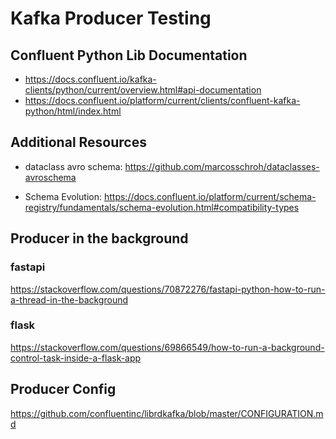 # Kafka Producer Testing

## Confluent Python Lib Documentation

- https://docs.confluent.io/kafka-clients/python/current/overview.html#api-documentation
- https://docs.confluent.io/platform/current/clients/confluent-kafka-python/html/index.html


## Additional Resources

- dataclass avro schema: https://github.com/marcosschroh/dataclasses-avroschema

- Schema Evolution: https://docs.confluent.io/platform/current/schema-registry/fundamentals/schema-evolution.html#compatibility-types

## Producer in the background

### fastapi

https://stackoverflow.com/questions/70872276/fastapi-python-how-to-run-a-thread-in-the-background


### flask

https://stackoverflow.com/questions/69866549/how-to-run-a-background-control-task-inside-a-flask-app


## Producer Config

https://github.com/confluentinc/librdkafka/blob/master/CONFIGURATION.md